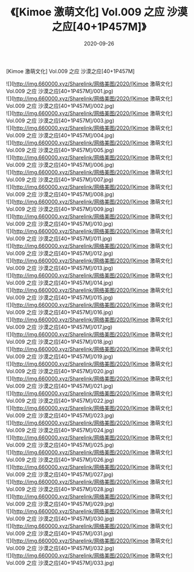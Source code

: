 ﻿---
layout: post
title:  《[Kimoe 激萌文化] Vol.009 之应 沙漠之应[40+1P457M]》
date:   2020-09-26
img: http://img.660000.xyz/Sharelink/网络美图/2020/[Kimoe 激萌文化] Vol.009 之应 沙漠之应[40+1P457M]/000.jpg
categories: [美女, 清纯, 唯美]
---

[Kimoe 激萌文化] Vol.009 之应 沙漠之应[40+1P457M]

  ![](http://img.660000.xyz/Sharelink/网络美图/2020/[Kimoe 激萌文化] Vol.009 之应 沙漠之应[40+1P457M]/001.jpg) <br> ![](http://img.660000.xyz/Sharelink/网络美图/2020/[Kimoe 激萌文化] Vol.009 之应 沙漠之应[40+1P457M]/002.jpg) <br> ![](http://img.660000.xyz/Sharelink/网络美图/2020/[Kimoe 激萌文化] Vol.009 之应 沙漠之应[40+1P457M]/003.jpg) <br> ![](http://img.660000.xyz/Sharelink/网络美图/2020/[Kimoe 激萌文化] Vol.009 之应 沙漠之应[40+1P457M]/004.jpg) <br> ![](http://img.660000.xyz/Sharelink/网络美图/2020/[Kimoe 激萌文化] Vol.009 之应 沙漠之应[40+1P457M]/005.jpg) <br> ![](http://img.660000.xyz/Sharelink/网络美图/2020/[Kimoe 激萌文化] Vol.009 之应 沙漠之应[40+1P457M]/006.jpg) <br> ![](http://img.660000.xyz/Sharelink/网络美图/2020/[Kimoe 激萌文化] Vol.009 之应 沙漠之应[40+1P457M]/007.jpg) <br> ![](http://img.660000.xyz/Sharelink/网络美图/2020/[Kimoe 激萌文化] Vol.009 之应 沙漠之应[40+1P457M]/008.jpg) <br> ![](http://img.660000.xyz/Sharelink/网络美图/2020/[Kimoe 激萌文化] Vol.009 之应 沙漠之应[40+1P457M]/009.jpg) <br> ![](http://img.660000.xyz/Sharelink/网络美图/2020/[Kimoe 激萌文化] Vol.009 之应 沙漠之应[40+1P457M]/010.jpg) <br> ![](http://img.660000.xyz/Sharelink/网络美图/2020/[Kimoe 激萌文化] Vol.009 之应 沙漠之应[40+1P457M]/011.jpg) <br> ![](http://img.660000.xyz/Sharelink/网络美图/2020/[Kimoe 激萌文化] Vol.009 之应 沙漠之应[40+1P457M]/012.jpg) <br> ![](http://img.660000.xyz/Sharelink/网络美图/2020/[Kimoe 激萌文化] Vol.009 之应 沙漠之应[40+1P457M]/013.jpg) <br> ![](http://img.660000.xyz/Sharelink/网络美图/2020/[Kimoe 激萌文化] Vol.009 之应 沙漠之应[40+1P457M]/014.jpg) <br> ![](http://img.660000.xyz/Sharelink/网络美图/2020/[Kimoe 激萌文化] Vol.009 之应 沙漠之应[40+1P457M]/015.jpg) <br> ![](http://img.660000.xyz/Sharelink/网络美图/2020/[Kimoe 激萌文化] Vol.009 之应 沙漠之应[40+1P457M]/016.jpg) <br> ![](http://img.660000.xyz/Sharelink/网络美图/2020/[Kimoe 激萌文化] Vol.009 之应 沙漠之应[40+1P457M]/017.jpg) <br> ![](http://img.660000.xyz/Sharelink/网络美图/2020/[Kimoe 激萌文化] Vol.009 之应 沙漠之应[40+1P457M]/018.jpg) <br> ![](http://img.660000.xyz/Sharelink/网络美图/2020/[Kimoe 激萌文化] Vol.009 之应 沙漠之应[40+1P457M]/019.jpg) <br> ![](http://img.660000.xyz/Sharelink/网络美图/2020/[Kimoe 激萌文化] Vol.009 之应 沙漠之应[40+1P457M]/020.jpg) <br> ![](http://img.660000.xyz/Sharelink/网络美图/2020/[Kimoe 激萌文化] Vol.009 之应 沙漠之应[40+1P457M]/021.jpg) <br> ![](http://img.660000.xyz/Sharelink/网络美图/2020/[Kimoe 激萌文化] Vol.009 之应 沙漠之应[40+1P457M]/022.jpg) <br> ![](http://img.660000.xyz/Sharelink/网络美图/2020/[Kimoe 激萌文化] Vol.009 之应 沙漠之应[40+1P457M]/023.jpg) <br> ![](http://img.660000.xyz/Sharelink/网络美图/2020/[Kimoe 激萌文化] Vol.009 之应 沙漠之应[40+1P457M]/024.jpg) <br> ![](http://img.660000.xyz/Sharelink/网络美图/2020/[Kimoe 激萌文化] Vol.009 之应 沙漠之应[40+1P457M]/025.jpg) <br> ![](http://img.660000.xyz/Sharelink/网络美图/2020/[Kimoe 激萌文化] Vol.009 之应 沙漠之应[40+1P457M]/026.jpg) <br> ![](http://img.660000.xyz/Sharelink/网络美图/2020/[Kimoe 激萌文化] Vol.009 之应 沙漠之应[40+1P457M]/027.jpg) <br> ![](http://img.660000.xyz/Sharelink/网络美图/2020/[Kimoe 激萌文化] Vol.009 之应 沙漠之应[40+1P457M]/028.jpg) <br> ![](http://img.660000.xyz/Sharelink/网络美图/2020/[Kimoe 激萌文化] Vol.009 之应 沙漠之应[40+1P457M]/029.jpg) <br> ![](http://img.660000.xyz/Sharelink/网络美图/2020/[Kimoe 激萌文化] Vol.009 之应 沙漠之应[40+1P457M]/030.jpg) <br> ![](http://img.660000.xyz/Sharelink/网络美图/2020/[Kimoe 激萌文化] Vol.009 之应 沙漠之应[40+1P457M]/031.jpg) <br> ![](http://img.660000.xyz/Sharelink/网络美图/2020/[Kimoe 激萌文化] Vol.009 之应 沙漠之应[40+1P457M]/032.jpg) <br> ![](http://img.660000.xyz/Sharelink/网络美图/2020/[Kimoe 激萌文化] Vol.009 之应 沙漠之应[40+1P457M]/033.jpg) <br>